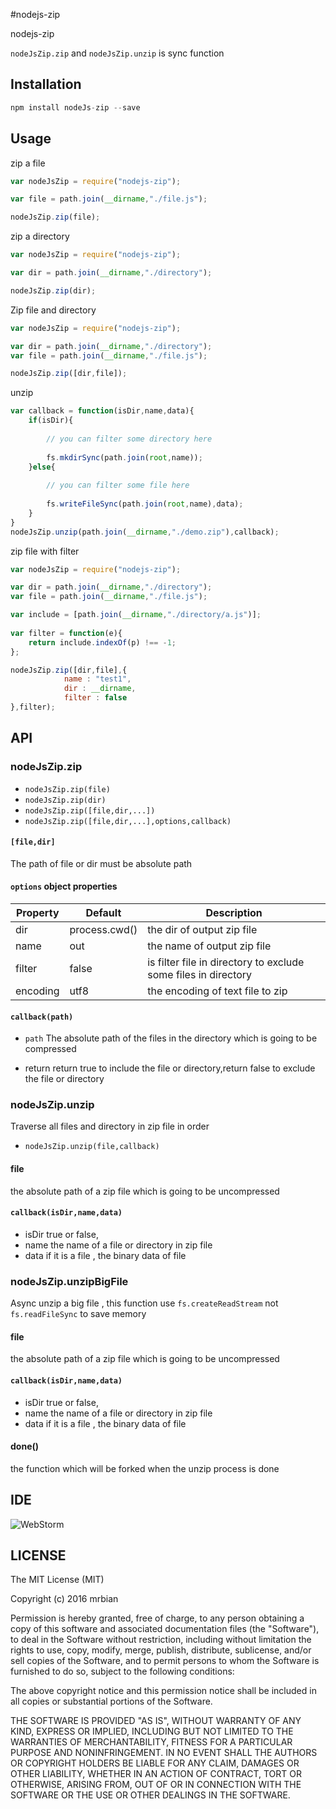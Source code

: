 #nodejs-zip

nodejs-zip

```nodeJsZip.zip``` and ```nodeJsZip.unzip``` is sync function

## Installation
```javascript
npm install nodeJs-zip --save
``` 

## Usage

zip a file 
```javascript
var nodeJsZip = require("nodejs-zip");

var file = path.join(__dirname,"./file.js");

nodeJsZip.zip(file);
```

zip a directory
```javascript
var nodeJsZip = require("nodejs-zip");

var dir = path.join(__dirname,"./directory");

nodeJsZip.zip(dir);
```

Zip file and directory
```javascript
var nodeJsZip = require("nodejs-zip");

var dir = path.join(__dirname,"./directory");
var file = path.join(__dirname,"./file.js");

nodeJsZip.zip([dir,file]);
```

unzip 
```javascript
var callback = function(isDir,name,data){
    if(isDir){
    
        // you can filter some directory here
        
        fs.mkdirSync(path.join(root,name));
    }else{
    
        // you can filter some file here
        
        fs.writeFileSync(path.join(root,name),data);
    }
}
nodeJsZip.unzip(path.join(__dirname,"./demo.zip"),callback);
```

zip file with filter
```javascript
var nodeJsZip = require("nodejs-zip");

var dir = path.join(__dirname,"./directory");
var file = path.join(__dirname,"./file.js");

var include = [path.join(__dirname,"./directory/a.js")];
 
var filter = function(e){
    return include.indexOf(p) !== -1;
};

nodeJsZip.zip([dir,file],{
            name : "test1",             
            dir : __dirname,            
            filter : false             
},filter);
```
## API
### nodeJsZip.zip
-   ```nodeJsZip.zip(file)```
-   ```nodeJsZip.zip(dir)```
-   ```nodeJsZip.zip([file,dir,...])```
-   ```nodeJsZip.zip([file,dir,...],options,callback)```

#### ```[file,dir]```
The path of file or dir must be absolute path

#### ```options``` object properties

| Property  | Default| Description|
|---|---|------|
|  dir | process.cwd() | the dir of output zip file |
|  name | out | the name of output zip file |
|  filter | false | is filter file in directory to exclude some files in directory |
|  encoding | utf8 | the encoding of text file to zip |


#### ```callback(path)```
- ```path``` 
The absolute path of the files in the directory which is going to be compressed

- return
return true to include the file or directory,return false to exclude the file or directory


### nodeJsZip.unzip
Traverse all files and directory in zip file in order

- ```nodeJsZip.unzip(file,callback)```

#### file 
the absolute path of a zip file which is going to be uncompressed

#### ```callback(isDir,name,data)```
- isDir 
true or false, 
- name
the name of a file or directory in zip file
- data
if it is a file , the binary data of file 

### nodeJsZip.unzipBigFile
Async unzip a big file , this function use ```fs.createReadStream``` not ```fs.readFileSync``` to save memory

#### file
the absolute path of a zip file which is going to be uncompressed

#### ```callback(isDir,name,data)```
- isDir 
true or false, 
- name
the name of a file or directory in zip file
- data
if it is a file , the binary data of file 

#### done()
the function which will be forked when the unzip process is done

## IDE
![WebStorm](https://confluence.jetbrains.com/download/thumbnails/51943829/WebStorm_400x400_Twitter_logo_white.png?version=1&modificationDate=1451316090000&api=v2)

## LICENSE
The MIT License (MIT)

Copyright (c) 2016 mrbian

Permission is hereby granted, free of charge, to any person obtaining a copy of
this software and associated documentation files (the "Software"), to deal in
the Software without restriction, including without limitation the rights to
use, copy, modify, merge, publish, distribute, sublicense, and/or sell copies of
the Software, and to permit persons to whom the Software is furnished to do so,
subject to the following conditions:

The above copyright notice and this permission notice shall be included in all
copies or substantial portions of the Software.

THE SOFTWARE IS PROVIDED "AS IS", WITHOUT WARRANTY OF ANY KIND, EXPRESS OR
IMPLIED, INCLUDING BUT NOT LIMITED TO THE WARRANTIES OF MERCHANTABILITY, FITNESS
FOR A PARTICULAR PURPOSE AND NONINFRINGEMENT. IN NO EVENT SHALL THE AUTHORS OR
COPYRIGHT HOLDERS BE LIABLE FOR ANY CLAIM, DAMAGES OR OTHER LIABILITY, WHETHER
IN AN ACTION OF CONTRACT, TORT OR OTHERWISE, ARISING FROM, OUT OF OR IN
CONNECTION WITH THE SOFTWARE OR THE USE OR OTHER DEALINGS IN THE SOFTWARE.